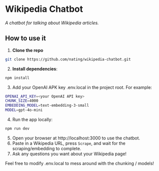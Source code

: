 # Wikipedia Chatbot

*A chatbot for talking about Wikipedia articles.*

## How to use it

1. **Clone the repo**
```bash
git clone https://github.com/nating/wikipedia-chatbot.git
```
2. **Install dependencies**:
```bash
npm install
```
3. Add your OpenAI APK key .env.local in the project root. For example:
```bash
OPENAI_API_KEY=<your OpenAI API key>
CHUNK_SIZE=4000
EMBEDDING_MODEL=text-embedding-3-small
MODEL=gpt-4o-mini
```
4. Run the app locally:
```bash
npm run dev
```
5. Open your browser at http://localhost:3000 to use the chatbot.
6. Paste in a Wikipedia URL, press `Scrape`, and wait for the scraping/embedding to complete.
7. Ask any questions you want about your Wikipedia page!

Feel free to modify .env.local to mess around with the chunking / models!
